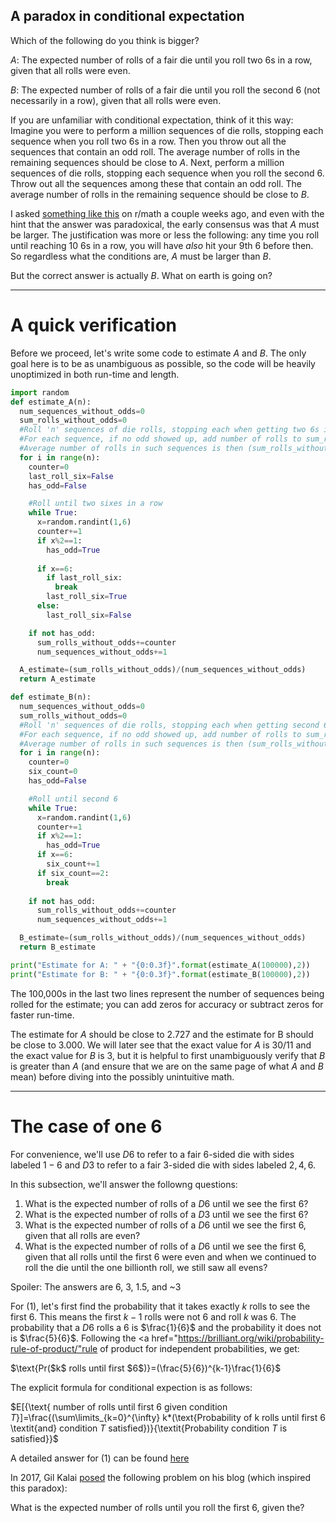 ## A paradox in conditional expectation

Which of the following do you think is bigger?

$A$: The expected number of rolls of a fair die until you roll two $6$s in a row, given that all rolls were even.

$B$: The expected number of rolls of a fair die until you roll the second $6$ (not necessarily in a row), given that all rolls were even.

If you are unfamiliar with conditional expectation, think of it this way: Imagine you were to perform a million sequences of die rolls, stopping each sequence when you roll two 6s in a row. Then you throw out all the sequences that contain an odd roll. The average number of rolls in the remaining sequences should be close to $A$. Next, perform a million sequences of die rolls, stopping each sequence when you roll the second $6$. Throw out all the sequences among these that contain an odd roll. The average number of rolls in the remaining sequence should be close to $B$.


I asked <a href="https://www.reddit.com/r/math/comments/17qcx8u/the_paradox_that_broke_me/">something like this</a> on r/math a couple weeks ago, and even with the hint that the answer was paradoxical, the early consensus was that $A$ must be larger. The justification was more or less the following: any time you roll until reaching 10 6s in a row, you will have _also_ hit your 9th 6 before then. So regardless what the conditions are, $A$ must be larger than $B$.

But the correct answer is actually $B$. What on earth is going on?

---
# A quick verification

Before we proceed, let's write some code to estimate $A$ and $B$. The only goal here is to be as unambiguous as possible, so the code will be heavily unoptimized in both run-time and length.

```Python
import random
def estimate_A(n):
  num_sequences_without_odds=0
  sum_rolls_without_odds=0
  #Roll 'n' sequences of die rolls, stopping each when getting two 6s in a row. 
  #For each sequence, if no odd showed up, add number of rolls to sum_rolls_without_odds and increment num_sequences_without_odds
  #Average number of rolls in such sequences is then (sum_rolls_without_odds)/(num_sequences_without_odds)
  for i in range(n):
    counter=0
    last_roll_six=False
    has_odd=False

    #Roll until two sixes in a row
    while True:
      x=random.randint(1,6)
      counter+=1
      if x%2==1:
        has_odd=True
      
      if x==6:
        if last_roll_six:
          break
        last_roll_six=True
      else:
        last_roll_six=False

    if not has_odd:
      sum_rolls_without_odds+=counter
      num_sequences_without_odds+=1

  A_estimate=(sum_rolls_without_odds)/(num_sequences_without_odds)
  return A_estimate

def estimate_B(n):
  num_sequences_without_odds=0
  sum_rolls_without_odds=0
  #Roll 'n' sequences of die rolls, stopping each when getting second 6. 
  #For each sequence, if no odd showed up, add number of rolls to sum_rolls_without_odds and increment num_sequences_without_odds
  #Average number of rolls in such sequences is then (sum_rolls_without_odds)/(num_sequences_without_odds)
  for i in range(n):
    counter=0
    six_count=0
    has_odd=False

    #Roll until second 6
    while True:
      x=random.randint(1,6)
      counter+=1
      if x%2==1:
        has_odd=True
      if x==6:
        six_count+=1
      if six_count==2:
        break
    
    if not has_odd:
      sum_rolls_without_odds+=counter
      num_sequences_without_odds+=1

  B_estimate=(sum_rolls_without_odds)/(num_sequences_without_odds)
  return B_estimate

print("Estimate for A: " + "{0:0.3f}".format(estimate_A(100000),2))
print("Estimate for B: " + "{0:0.3f}".format(estimate_B(100000),2))

```
The 100,000s in the last two lines represent the number of sequences being rolled for the estimate; you can add zeros for accuracy or subtract zeros for faster run-time.

The estimate for $A$ should be close to $2.727$ and the estimate for B should be close to $3.000$. We will later see that the exact value for $A$ is $30/11$ and the exact value for $B$ is $3$, but it is helpful to first unambiguously verify that $B$ is greater than $A$ (and ensure that we are on the same page of what $A$ and $B$ mean) before diving into the possibly unintuitive math.

---
# The case of one 6

For convenience, we'll use $D6$ to refer to a fair $6$-sided die with sides labeled $1-6$ and $D3$ to refer to a fair $3$-sided die with sides labeled $2,4,6$.

In this subsection, we'll answer the followng questions:

1. What is the expected number of rolls of a $D6$ until we see the first $6$?
2. What is the expected number of rolls of a $D3$ until we see the first $6$?
3. What is the expected number of rolls of a $D6$ until we see the first $6$, given that all rolls are even?
4. What is the expected number of rolls of a $D6$ until we see the first $6$, given that all rolls until the first 6 were even and when we continued to roll the die until the one billionth roll, we still saw all evens?

Spoiler: The answers are 6, 3, 1.5, and ~3

For (1), let's first find the probability that it takes exactly $k$ rolls to see the first $6$. This means the first $k-1$ rolls were not $6$ and roll $k$ was $6$. The probability that a $D6$ rolls a $6$ is $\frac{1}{6}$ and the probability it does not is $\frac{5}{6}$. Following the <a href="https://brilliant.org/wiki/probability-rule-of-product/"rule of product</a> for 
independent probabilities, we get:

$\text{Pr($k$ rolls until first $6$)}=(\frac{5}{6})^{k-1}\frac{1}{6}$

The explicit formula for conditional expection is as follows:

$E[{\text{ number of rolls until first $6$ given condition $T$}]=\frac{(\sum\limits_{k=0}^{\infty}  k*(\text{Probability of k rolls until first $6$ \textit{and} condition $T$ satisfied})}{\textit{Probability condition $T$ is satisfied}}$

A detailed answer for (1) can be found <a href="https://gilkalai.wordpress.com/2017/09/07/tyi-30-expected-number-of-dice-throws/">here</a>



In 2017, Gil Kalai <a href="https://gilkalai.wordpress.com/2017/09/07/tyi-30-expected-number-of-dice-throws/">posed</a> the following problem on his blog (which inspired this paradox):

What is the expected number of rolls until you roll the first $6$, given the?


